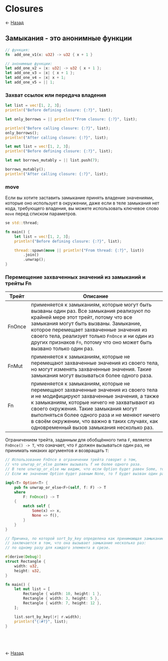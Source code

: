 # Closures

← [Назад][back]

## Замыкания - это анонимные функции

```rust
// функция:
fn  add_one_v1(x: u32) -> u32 { x + 1 }

// анонимные функции:
let add_one_v2 = |x: u32| -> u32 { x + 1 };
let add_one_v3 = |x| { x + 1 };
let add_one_v4 = |x| x + 1;
let add_one_v5 = || 1;
```

### Захват ссылок или передача владения

```rust
let list = vec![1, 2, 3];
println!("Before defining closure: {:?}", list);

let only_borrows = || println!("From closure: {:?}", list);

println!("Before calling closure: {:?}", list);
only_borrows();
println!("After calling closure: {:?}", list);
```

```rust
let mut list = vec![1, 2, 3];
println!("Before defining closure: {:?}", list);

let mut borrows_mutably = || list.push(7);

borrows_mutably();
println!("After calling closure: {:?}", list);
```

### move

Если вы хотите заставить замыкание принять владение значениями, которые оно использует в окружении, даже если в теле замыкания нет кода, требующего владения, вы можете использовать ключевое слово `move` перед списком параметров.

```rust
se std::thread;

fn main() {
    let list = vec![1, 2, 3];
    println!("Before defining closure: {:?}", list);

    thread::spawn(move || println!("From thread: {:?}", list))
        .join()
        .unwrap();
}
```

### Перемещение захваченных значений из замыканий и трейты Fn

| Трейт  | Описание                                                                                                                                                                                                                                                                                                                                                                   |
|--------|----------------------------------------------------------------------------------------------------------------------------------------------------------------------------------------------------------------------------------------------------------------------------------------------------------------------------------------------------------------------------|
| FnOnce | применяется к замыканиям, которые могут быть вызваны один раз. Все замыкания реализуют по крайней мере этот трейт, потому что все замыкания могут быть вызваны. Замыкание, которое перемещает захваченные значения из своего тела, реализует только `FnOnce` и ни один из других признаков `Fn`, потому что оно может быть вызвано только один раз.                        |
| FnMut  | применяется к замыканиям, которые не перемещают захваченные значения из своего тела, но могут изменять захваченные значения. Такие замыкания могут вызываться более одного раза.                                                                                                                                                                                           |
| Fn     | применяется к замыканиям, которые не перемещают захваченные значения из своего тела и не модифицируют захваченные значения, а также к замыканиям, которые ничего не захватывают из своего окружения. Такие замыкания могут выполняться более одного раза и не меняют ничего в своём окружении, что важно в таких случаях, как одновременный вызов замыкания несколько раз. |

Ограничением трейта, заданным для обобщённого типа `F`, является `FnOnce() -> T`, что означает, что `F` должен
вызываться один раз, не принимать никаких аргументов и возвращать `T`:

```rust
// Использование FnOnce в ограничении трейта говорит о том,
// что unwrap_or_else должен вызывать f не более одного раза.
// В теле unwrap_or_else мы видим, что если Option будет равен Some, то f не будет вызван.
// Если же значение Option будет равным None, то f будет вызван один раз.

impl<T> Option<T> {
    pub fn unwrap_or_else<F>(self, f: F) -> T
    where
        F: FnOnce() -> T
    {
        match self {
            Some(x) => x,
            None => f(),
        }
    }
}
```

```rust
// Причина, по которой sort_by_key определена как принимающая замыкание FnMut,
// заключается в том, что она вызывает замыкание несколько раз:
// по одному разу для каждого элемента в срезе.

#[derive(Debug)]
struct Rectangle {
    width: u32,
    height: u32,
}

fn main() {
    let mut list = [
        Rectangle { width: 10, height: 1 },
        Rectangle { width: 3, height: 5 },
        Rectangle { width: 7, height: 12 },
    ];

    list.sort_by_key(|r| r.width);
    println!("{:#?}", list);
}
```

```rust

```

```rust

```

```rust

```

```rust

```

← [Назад][back]

[back]: <.> "Назад к оглавлению"
